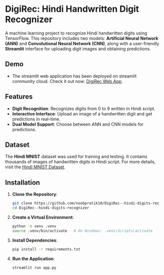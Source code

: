 # DigiRec: Hindi Handwritten Digit Recognizer
A machine learning project to recognize Hindi handwritten digits using TensorFlow. This repository includes two models: **Artificial Neural Network (ANN)** and **Convolutional Neural Network (CNN)**, along with a user-friendly **Streamlit** interface for uploading digit images and obtaining predictions.

## Demo
- The streamlit web application has been deployed on streamlit community cloud. Check it out now: [DigiRec Web App](https://digirec--hindi-digits-recognizer.streamlit.app/).

## Features
- **Digit Recognition**: Recognizes digits from 0 to 9 written in Hindi script.
- **Interactive Interface**: Upload an image of a handwritten digit and get predictions in real-time.
- **Dual Model Support**: Choose between ANN and CNN models for predictions.

## Dataset
The **Hindi MNIST** dataset was used for training and testing. It contains thousands of images of handwritten digits in Hindi script. For more details, visit the [Hindi MNIST Dataset](https://www.kaggle.com/datasets/imbikramsaha/hindi-mnist).

## Installation
1. **Clone the Repository**:
   ```bash
   git clone https://github.com/noobpratik10/DigiRec--hindi-digits-recognizer.git
   cd DigiRec--hindi-digits-recognizer
   ```

2. **Create a Virtual Environment**:
   ```bash
   python -m venv .venv
   source .venv/bin/activate   # On Windows: .venv\Scripts\activate
   ```

3. **Install Dependencies**:
   ```bash
   pip install -r requirements.txt
   ```

4. **Run the Application**:
   ```bash
   streamlit run app.py
   ```
